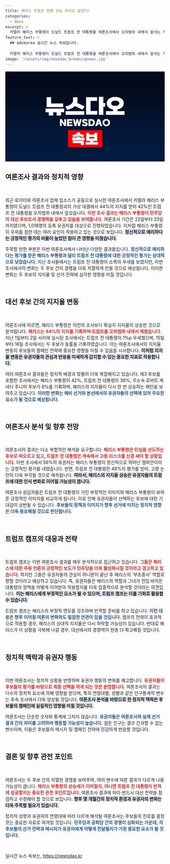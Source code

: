 ```yaml
---
title: 해리스 트럼프 현황 2%p 차이로 앞선다!
categories:
  - News
excerpt: >
  카멀라 해리스 부통령이 도널드 트럼프 전 대통령을 여론조사에서 오차범위 내에서 앞서는 가운데, 트럼프 측은 허니문이 끝났다고 경고하며 해리스의 역할에 집중하겠다는 의사를 밝혔습니다. 과연 향후 이 대결이 어떻게 흘러갈지 주목됩니다!
feature_text: >
  ## adskorea 실시간 뉴스 속보입니다.

  카멀라 해리스 부통령이 도널드 트럼프 전 대통령을 여론조사에서 오차범위 내에서 앞서는 가운데, 트럼프 측은 허니문이 끝났다고 경고하며 해리스의 역할에 집중하겠다는 의사를 밝혔습니다. 과연 향후 이 대결이 어떻게 흘러갈지 주목됩니다!
image: '/assets/img/newsdao_breakingnews.jpg'
---
```


<p><img src="/assets/img/newsdao_breakingnews.jpg" alt="adskorea 속보" /></p>

<h2 data-ke-size="size26">여론조사 결과와 정치적 영향</h2>

<p data-ke-size="size16">&nbsp;</p>

<p>최근 로이터와 여론조사 업체 입소스가 공동으로 실시한 여론조사에서 카멀라 해리스 부통령이 도널드 트럼프 전 대통령과의 가상 대결에서 44%의 지지를 얻어 42%인 트럼프 전 대통령을 오차범위 내에서 앞섰습니다. <b><span style="color: #ee2323;">이번 조사 결과는 해리스 부통령이 민주당의 대선 후보로서 경쟁력을 갖추고 있음을 보여줍니다.</span></b> 여론조사 기간은 22일부터 23일까지였으며, 1,018명의 등록 유권자를 대상으로 진행되었습니다. 이처럼 해리스 부통령이 우위를 점한 데는 여러 요인이 작용하고 있는 것으로 보입니다. <b><span style="background-color: #21538527;">정신적으로 예리하다는 긍정적인 평가의 비율이 높았던 점이 큰 영향을 미쳤습니다.</span></b></p>

<p>주목할 만한 부분은 이번 여론조사에서 나타난 다양한 결과들입니다. <b><span style="color: #1a5490;">정신적으로 예리하다는 평가를 받은 해리스 부통령과 달리 트럼프 전 대통령에 대한 긍정적인 평가는 상대적으로 낮았습니다.</span></b> 지난 조사들에서는 트럼프 전 대통령이 소폭의 우세를 보였지만, 이번 조사에서의 변화는 두 후보 간의 경쟁을 더욱 치열하게 만들 것으로 예상됩니다. 이러한 변화는 두 후보의 지지율 및 선거 전략에 심각한 영향을 미칠 것입니다.</p>

<p data-ke-size="size16">&nbsp;</p>

<h2 data-ke-size="size26">대선 후보 간의 지지율 변동</h2>

<p data-ke-size="size16">&nbsp;</p>

<p>여론조사에 따르면, 해리스 부통령은 이전의 조사보다 확실히 지지율이 상승한 것으로 분석됩니다. <b><span style="color: #ee2323;">해리스는 44%의 지지를 기록하며 트럼프를 오차범위 내에서 제쳤습니다.</span></b> 지난 1일부터 2일 사이에 실시된 조사에서는 트럼프 전 대통령이 1%p 우세했으며, 15일부터 16일 조사에서는 두 후보가 동률을 기록하였습니다. 이는 여론조사에서의 지지율 변동이 후보들의 캠페인 전략에 중요한 영향을 미칠 수 있음을 시사합니다. <b><span style="background-color: #21538527;">이처럼 지지율 변동은 유권자들의 관심과 반응을 미세하게 감지할 수 있는 중요한 지표로 작용합니다.</span></b> </p>

<p>여러 여론조사 결과들은 정치적 배경과 맞물려 더욱 복잡해지고 있습니다. 제3 후보를 포함한 조사에서는 해리스 부통령이 42%, 트럼프 전 대통령이 38%, 무소속 로버트 케네디 주니어 후보가 8%를 기록하며, 해리스의 지지율이 다시 한 번 상승하는 패턴을 보여주고 있습니다. <b><span style="color: #1a5490;">이러한 변화는 예비 선거와 본선에서의 유권자들의 선택에 있어 주요한 요소가 될 것으로 예상됩니다.</span></b></p>

<p data-ke-size="size16">&nbsp;</p>

<h2 data-ke-size="size26">여론조사 분석 및 향후 전망</h2>

<p data-ke-size="size16">&nbsp;</p>

<p>여론조사의 결과는 다소 복합적인 해석을 요구합니다. <b><span style="color: #ee2323;">해리스 부통령은 민심을 선도하는 후보로 떠오르고 있고, 트럼프 전 대통령은 계속해서 고령 리스크를 신경 써야 할 상황입니다.</span></b> 이번 조사에서 56%의 유권자는 해리스 부통령이 정신적으로 뛰어난 챔피언이라는 긍정적인 평가를 내렸습니다. 반면, 트럼프 전 대통령은 49%의 평가를 받아, 고령 논란이 더욱 부각될 것으로 예측됩니다. <b><span style="background-color: #21538527;">따라서, 해리스의 지지율 상승은 유권자들의 트럼프에 대한 인식 변화로 이어질 가능성이 큽니다.</span></b></p>

<p>여론조사 응답자들은 트럼프 전 대통령이 가진 부정적인 이미지와 해리스 부통령이 보여준 긍정적인 이미지를 비교하게 됩니다. 이로 인해 유권자들이 선택하는 후보에 대한 기대감이 상반될 수 있습니다. <b><span style="color: #1a5490;">후보들의 정책과 이미지가 향후 선거에 미치는 정치적 영향은 더욱 중요해질 것으로 판단됩니다.</span></b></p>

<p data-ke-size="size16">&nbsp;</p>

<h2 data-ke-size="size26">트럼프 캠프의 대응과 전략</h2>

<p data-ke-size="size16">&nbsp;</p>

<p>트럼프 캠프는 이번 여론조사 결과를 매우 분석적으로 접근하고 있습니다. <b><span style="color: #ee2323;">그들은 해리스에 대한 주류 언론의 긍정적인 보도가 민주당을 더욱 활성화시킬 것이라고 경고하고 있습니다.</span></b> 하지만 그들은 유권자들의 관심이 허니문이 끝난 후 해리스의 '부조종사' 역할로 향할 것이라고 예상하고 있습니다. 즉, 유권자들은 해리스의 역할과 그녀가 전임 바이든 대통령의 정책을 어떻게 이어받아 적용할지를 더욱 집중적으로 분석할 것이라는 의견입니다. <b><span style="background-color: #21538527;">이는 해리스에게 부정적인 요소가 될 수 있으며, 트럼프 캠프는 이를 기회로 활용할 수 있습니다.</span></b></p>

<p>트럼프 캠프는 해리스의 부정적 면모를 강조하며 반격할 준비를 하고 있습니다. <b><span style="color: #1a5490;">이런 대응은 향후 이어질 여론의 변화와도 밀접한 연관이 있을 것입니다.</span></b> 캠프의 전략이 효과적으로 작용할 경우, 해리스의 상대적 지지율은 다시 하락할 가능성이 있습니다. 반대로 해리스가 이 상황을 극복해 나갈 경우, 대선에서의 경쟁력이 한층 더 확고해질 것입니다.</p>

<p data-ke-size="size16">&nbsp;</p>

<h2 data-ke-size="size26">정치적 맥락과 유권자 행동</h2>

<p data-ke-size="size16">&nbsp;</p>

<p>이번 여론조사는 정치적 상황을 반영하며 유권자 행동의 변화를 예고합니다. <b><span style="color: #ee2323;">유권자들이 후보들의 평가를 바탕으로 최종 선택을 하게 되는 것은 분명합니다.</span></b> 여론조사의 결과는 다수의 정치적 요소에 의해 영향을 받으며, 특히 연령대별, 성별과 같은 인구통계적 변수는 후속 조사에서 더욱 양상될 것입니다. <b><span style="background-color: #21538527;">여론조사 분석을 바탕으로 한 정치적 맥락은 후보들의 캠페인에 실질적인 영향을 미칠 것입니다.</span></b></p>

<p>여론조사는 단순한 숫자와 통계에 그치지 않습니다. <b><span style="color: #1a5490;">유권자들은 여론조사와 실제 선거 결과 간의 차이를 고려하며 행동할 가능성이 높습니다.</span></b> 힘든 인구는 결코 간과할 수 없는 변수이며, 이들은 후보들의 메시지 및 캠페인 전략에 민감하게 반응할 것입니다.</p>

<p data-ke-size="size16">&nbsp;</p>

<h2 data-ke-size="size26">결론 및 향후 관전 포인트</h2>

<p data-ke-size="size16">&nbsp;</p>

<p>여론조사는 두 후보 간의 치열한 경쟁을 보여주며, 여러 변수에 따른 결과가 다르게 나올 가능성이 큽니다. <b><span style="color: #ee2323;">해리스 부통령의 상승세가 이어질지, 아니면 트럼프 전 대통령이 반격에 성공할지는 중요한 관전 포인트입니다.</span></b> 여론조사 결과에 따라 반드시 대선 전략을 점검하고 수정해야 할 것으로 보입니다. <b><span style="background-color: #21538527;">향후 몇 개월간의 정치적 환경과 유권자의 변화는 더욱 주목할 필요가 있습니다.</span></b></p>

<p>정치적 성향과 유권자의 연령대에 따라 다르게 해석될 여론조사는 후보들의 진로를 결정짓는 중요한 자료로 여겨질 것입니다. <b><span style="color: #1a5490;">민주당과 공화당 간의 경쟁이 심화되는 가운데, 각 후보들의 선거 전략과 메시지가 유권자에게 어떻게 전달될지가 가장 중요한 요소가 될 것입니다.</span></b> </p>

<p data-ke-size="size16">&nbsp;</p>
실시간 뉴스 속보는, <a href="https://newsdao.kr" rel="dofollow">https://newsdao.kr</a>



